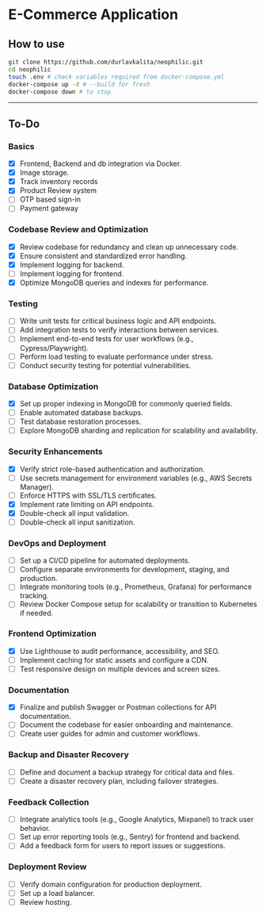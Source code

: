 # E-Commerce Application

## How to use

```bash
git clone https://github.com/durlavkalita/neophilic.git
cd neophilic
touch .env # check variables required from docker-compose.yml
docker-compose up -d # --build for fresh
docker-compose down # to stop
```
---

## To-Do

### Basics
- [x] Frontend, Backend and db integration via Docker.
- [x] Image storage.
- [x] Track inventory records
- [x] Product Review system
- [ ] OTP based sign-in
- [ ] Payment gateway

### Codebase Review and Optimization
- [x] Review codebase for redundancy and clean up unnecessary code.
- [x] Ensure consistent and standardized error handling.
- [x] Implement logging for backend.
- [ ] Implement logging for frontend.
- [x] Optimize MongoDB queries and indexes for performance.

### Testing
- [ ] Write unit tests for critical business logic and API endpoints.
- [ ] Add integration tests to verify interactions between services.
- [ ] Implement end-to-end tests for user workflows (e.g., Cypress/Playwright).
- [ ] Perform load testing to evaluate performance under stress.
- [ ] Conduct security testing for potential vulnerabilities.

### Database Optimization
- [x] Set up proper indexing in MongoDB for commonly queried fields.
- [ ] Enable automated database backups.
- [ ] Test database restoration processes.
- [ ] Explore MongoDB sharding and replication for scalability and availability.

### Security Enhancements
- [x] Verify strict role-based authentication and authorization.
- [ ] Use secrets management for environment variables (e.g., AWS Secrets Manager).
- [ ] Enforce HTTPS with SSL/TLS certificates.
- [x] Implement rate limiting on API endpoints.
- [x] Double-check all input validation.
- [ ] Double-check all input sanitization.

### DevOps and Deployment
- [ ] Set up a CI/CD pipeline for automated deployments.
- [ ] Configure separate environments for development, staging, and production.
- [ ] Integrate monitoring tools (e.g., Prometheus, Grafana) for performance tracking.
- [ ] Review Docker Compose setup for scalability or transition to Kubernetes if needed.

### Frontend Optimization
- [x] Use Lighthouse to audit performance, accessibility, and SEO.
- [ ] Implement caching for static assets and configure a CDN.
- [ ] Test responsive design on multiple devices and screen sizes.

### Documentation
- [x] Finalize and publish Swagger or Postman collections for API documentation.
- [ ] Document the codebase for easier onboarding and maintenance.
- [ ] Create user guides for admin and customer workflows.

### Backup and Disaster Recovery
- [ ] Define and document a backup strategy for critical data and files.
- [ ] Create a disaster recovery plan, including failover strategies.

### Feedback Collection
- [ ] Integrate analytics tools (e.g., Google Analytics, Mixpanel) to track user behavior.
- [ ] Set up error reporting tools (e.g., Sentry) for frontend and backend.
- [ ] Add a feedback form for users to report issues or suggestions.

### Deployment Review
- [ ] Verify domain configuration for production deployment.
- [ ] Set up a load balancer.
- [ ] Review hosting.
